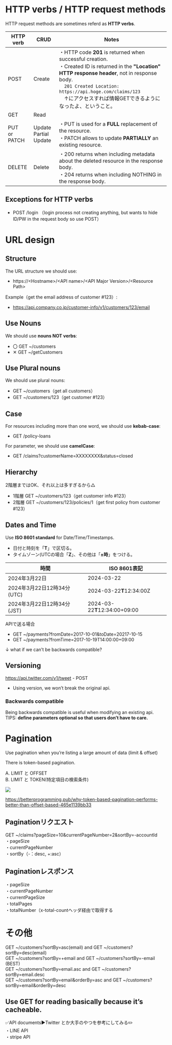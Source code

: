 # HTTP verbs / HTTP request methods
HTTP request methods are sometimes referd as **HTTP verbs**.

|HTTP verb|CRUD|Notes|
|----|----|----|
|POST|Create|・HTTP code **201** is returned when successful creation.<br>・Created ID is returned in the **"Location" HTTP response header**, not in response body.<br>　`201 Created Location: https://api.hoge.com/claims/123`<br>　↑にアクセスすれば情報GETできるようになったよ、ということ。|
|GET|Read||
|PUT<br/>or PATCH|Update<br>Partial Update|・PUT is used for a **FULL** replacement of the resource.<br>・PATCH allows to update **PARTIALLY** an existing resource.|
|DELETE|Delete|・200 returns when including metadata about the deleted resource in the response body.<br>・204 returns when including NOTHING in the response body.|

## Exceptions for HTTP verbs
- POST /login （login process not creating anything, but wants to hide ID/PW in the request body so use POST）

# URL design
## Structure
The URL structure we should use:
- https://\<Hostname\>/\<API name\>/\<API Major Version\>/\<Resource Path\>

Example（get the email address of customer #123）:
- https://api.company.co.jp/customer-info/v1/customers/123/email

## Use Nouns 
We should use **nouns NOT verbs**:
- 〇 GET ~/customers
- ✕ GET ~/getCustomers

## Use Plural nouns
We should use plural nouns:
- GET ~/customers（get all customers）
- GET ~/customers/123（get customer #123）

## Case
For resources including more than one word, we should use **kebab-case**:
- GET /policy-loans

For parameter, we should use **camelCase**:
- GET /claims?customerName=XXXXXXXX&status=closed

## Hierarchy
2階層まではOK、それ以上は多すぎるから△
- 1階層 GET ~/customers/123（get customer info #123）
- 2階層 GET ~/customers/123/policies/1（get first policy from customer #123）

## Dates and Time
Use **ISO 8601 standard** for Date/Time/Timestamps.
- 日付と時刻を「**T**」で区切る。
- タイムゾーン(UTCの場合「**Z**」、その他は「**±時**」をつける。

|時間|ISO 8601表記|
|----|----|
|2024年3月22日|2024-03-22|
|2024年3月22日12時34分(UTC)|2024-03-22**T**12:34:00Z|
|2024年3月22日12時34分(JST)|2024-03-22**T**12:34:00+09:00|

APIで送る場合
- GET ~/payments?fromDate=2017-10-01&toDate=20217-10-15
- GET ~/payments?fromTime=2017-10-19T14:00:00+09:00

↓ what if we can’t be backwards compatible?

## Versioning

https://api.twitter.com/v1/tweet - POST

- Using version, we won’t break the original api.

### Backwards compatible 
Being backwards compatible is useful when modifying an existing api.<br>
TIPS: **define parameters optional so that users don’t have to care.**


# Pagination
Use pagination when you’re listing a large amount of data (limit & offset)

There is token-based pagination.

A. LIMIT と OFFSET<br>
B. LIMIT と TOKEN(特定項目の検索条件)<br>

![](https://storage.googleapis.com/zenn-user-upload/efd42de07c7b-20230420.png)

https://betterprogramming.pub/why-token-based-pagination-performs-better-than-offset-based-465e1139bb33

## Paginationリクエスト
GET ~/claims?pageSize=10&currentPageNumber=2&sortBy=-accountId<br>
・pageSize<br>
・currentPageNumber<br>
・sortBy（-：desc, +:asc）<br>

## Paginationレスポンス
・pageSize<br>
・currentPageNumber<br>
・currentPageSize<br>
・totalPages<br>
・totalNumber（x-total-countヘッダ経由で取得する

# その他
GET ~/customers?sortBy=asc(email) and GET ~/customers?sortBy=desc(email)<br>
GET ~/customers?sortBy=+email and GET ~/customers?sortBy=-email (BEST)<br>
GET ~/customers?sortBy=email.asc and GET ~/customers?sortBy=email.desc<br>
GET ~/customers?sortBy=email&orderBy=asc and GET ~/customers?sortBy=email&orderBy=desc


## Use GET for reading basically because it’s cacheable.

✅API documents▶︎Twitter とか大手のやつを参考にしてみる✏️<br>
・LINE API<br>
・stripe API
